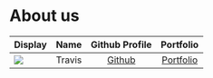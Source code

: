 # About us

Display |  Name  | Github Profile | Portfolio 
--------|:------:|:--------------:|:---------:
![](https://via.placeholder.com/100.png?text=Photo) | Travis | [Github](https://github.com/Travissssz) | [Portfolio](docs/team/johndoe.md)

